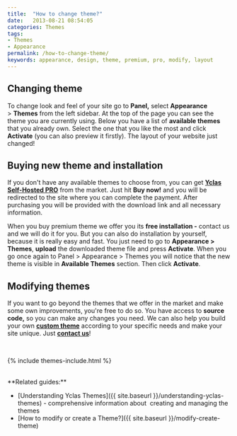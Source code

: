 ```yaml
---
title:  "How to change theme?"
date:   2013-08-21 08:54:05
categories: Themes
tags: 
- Themes
- Appearance
permalink: /how-to-change-theme/
keywords: appearance, design, theme, premium, pro, modify, layout
---
```

## Changing theme

To change look and feel of your site go to **Panel,** select **Appearance** > **Themes** from the left sidebar. At the top of the page you can see the theme you are currently using. Below you have a list of **available themes** that you already own. Select the one that you like the most and click **Activate** (you can also preview it firstly). The layout of your website just changed!

## Buying new theme and installation

If you don't have any available themes to choose from, you can get **[Yclas Self-Hosted PRO](https://selfhosted.yclas.com/themes/yclas-self-hosted-pro.html)** from the market. Just hit **Buy now!** and you will be redirected to the site where you can complete the payment. After purchasing you will be provided with the download link and all necessary information.

When you buy premium theme we offer you its **free installation -** contact us and we will do it for you. But you can also do installation by yourself, because it is really easy and fast. You just need to go to **Appearance > Themes**, **upload** the downloaded theme file and press **Activate**. When you go once again to Panel > Appearance > Themes you will notice that the new theme is visible in **Available Themes** section. Then click **Activate**.

## Modifying themes

If you want to go beyond the themes that we offer in the market and make some own improvements, you're free to do so. You have access to **source code,** so you can make any changes you need. We can also help you build your own **[custom theme](https://yclas.com/customization-potential.html)** according to your specific needs and make your site unique. Just **[contact us](https://yclas.com/contact/)**!

<br>

{% include themes-include.html %}

<br>
**Related guides:**

  * [Understanding Yclas Themes]({{ site.baseurl }}/understanding-yclas-themes) - comprehensive information about  creating and managing the themes
  * [How to modify or create a Theme?]({{ site.baseurl }}/modify-create-theme)
  